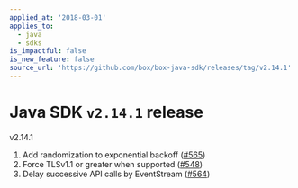 ```yaml
---
applied_at: '2018-03-01'
applies_to:
  - java
  - sdks
is_impactful: false
is_new_feature: false
source_url: 'https://github.com/box/box-java-sdk/releases/tag/v2.14.1'
---
```


# Java SDK `v2.14.1` release

v2.14.1

1. Add randomization to exponential backoff ([#565](https://github.com/box/box-java-sdk/pull/565))
2. Force TLSv1.1 or greater when supported ([#548](https://github.com/box/box-java-sdk/pull/548))
3. Delay successive API calls by EventStream ([#564](https://github.com/box/box-java-sdk/pull/564))